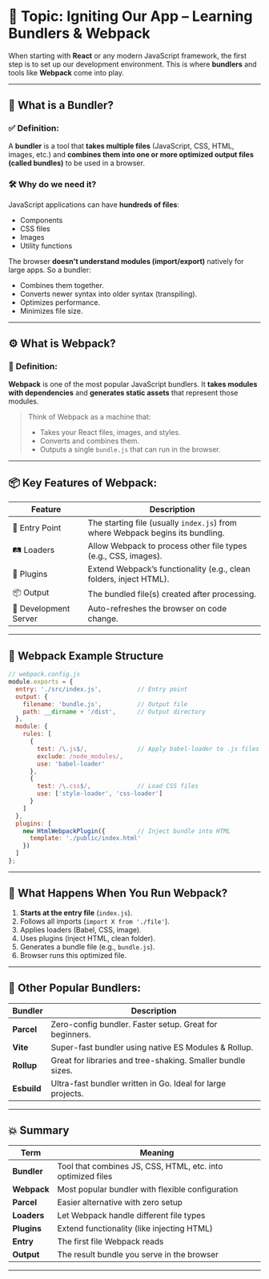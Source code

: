 
# 🚀 **Topic: Igniting Our App – Learning Bundlers & Webpack**

When starting with **React** or any modern JavaScript framework, the first step is to set up our development environment. This is where **bundlers** and tools like **Webpack** come into play.

---

## 🔧 What is a **Bundler**?

### ✅ **Definition**:

A **bundler** is a tool that **takes multiple files** (JavaScript, CSS, HTML, images, etc.) and **combines them into one or more optimized output files (called bundles)** to be used in a browser.

### 🛠 Why do we need it?

JavaScript applications can have **hundreds of files**:

* Components
* CSS files
* Images
* Utility functions

The browser **doesn't understand modules (import/export)** natively for large apps. So a bundler:

* Combines them together.
* Converts newer syntax into older syntax (transpiling).
* Optimizes performance.
* Minimizes file size.

---

## ⚙️ What is **Webpack**?

### 📘 **Definition**:

**Webpack** is one of the most popular JavaScript bundlers. It **takes modules with dependencies** and **generates static assets** that represent those modules.

> Think of Webpack as a machine that:
>
> * Takes your React files, images, and styles.
> * Converts and combines them.
> * Outputs a single `bundle.js` that can run in the browser.

---

## 📦 Key Features of Webpack:

| Feature               | Description                                                                    |
| --------------------- | ------------------------------------------------------------------------------ |
| 🎯 Entry Point        | The starting file (usually `index.js`) from where Webpack begins its bundling. |
| 🛤 Loaders            | Allow Webpack to process other file types (e.g., CSS, images).                 |
| 🔌 Plugins            | Extend Webpack’s functionality (e.g., clean folders, inject HTML).             |
| 📦 Output             | The bundled file(s) created after processing.                                  |
| 🔄 Development Server | Auto-refreshes the browser on code change.                                     |

---

## 🧱 Webpack Example Structure

```javascript
// webpack.config.js
module.exports = {
  entry: './src/index.js',          // Entry point
  output: {
    filename: 'bundle.js',          // Output file
    path: __dirname + '/dist',      // Output directory
  },
  module: {
    rules: [
      {
        test: /\.js$/,              // Apply babel-loader to .js files
        exclude: /node_modules/,
        use: 'babel-loader'
      },
      {
        test: /\.css$/,             // Load CSS files
        use: ['style-loader', 'css-loader']
      }
    ]
  },
  plugins: [
    new HtmlWebpackPlugin({         // Inject bundle into HTML
      template: './public/index.html'
    })
  ]
};
```

---

## 📂 What Happens When You Run Webpack?

1. **Starts at the entry file** (`index.js`).
2. Follows all imports (`import X from './file'`).
3. Applies loaders (Babel, CSS, image).
4. Uses plugins (inject HTML, clean folder).
5. Generates a bundle file (e.g., `bundle.js`).
6. Browser runs this optimized file.

---

## 🔁 Other Popular Bundlers:

| Bundler     | Description                                                 |
| ----------- | ----------------------------------------------------------- |
| **Parcel**  | Zero-config bundler. Faster setup. Great for beginners.     |
| **Vite**    | Super-fast bundler using native ES Modules & Rollup.        |
| **Rollup**  | Great for libraries and tree-shaking. Smaller bundle sizes. |
| **Esbuild** | Ultra-fast bundler written in Go. Ideal for large projects. |

---

## 💥 Summary

| Term        | Meaning                                                     |
| ----------- | ----------------------------------------------------------- |
| **Bundler** | Tool that combines JS, CSS, HTML, etc. into optimized files |
| **Webpack** | Most popular bundler with flexible configuration            |
| **Parcel**  | Easier alternative with zero setup                          |
| **Loaders** | Let Webpack handle different file types                     |
| **Plugins** | Extend functionality (like injecting HTML)                  |
| **Entry**   | The first file Webpack reads                                |
| **Output**  | The result bundle you serve in the browser                  |

---